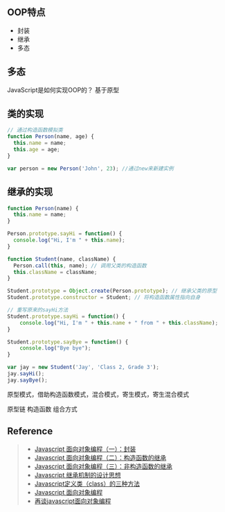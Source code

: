 
## OOP特点
- 封装
- 继承
- 多态

## 多态


JavaScript是如何实现OOP的？
基于原型

## 类的实现
```javascript
// 通过构造函数模拟类
function Person(name, age) {
  this.name = name;
  this.age = age;
}

var person = new Person('John', 23); //通过new来新建实例
```

## 继承的实现
```javascript
function Person(name) {
  this.name = name;
}

Person.prototype.sayHi = function() {
  console.log("Hi, I'm " + this.name);
}

function Student(name, className) {
  Person.call(this, name); // 调用父类的构造函数
  this.className = className;
}

Student.prototype = Object.create(Person.prototype); // 继承父类的原型
Student.prototype.constructor = Student; // 将构造函数属性指向自身

// 重写原来的sayHi方法
Student.prototype.sayHi = function() {
	console.log("Hi, I'm " + this.name + " from " + this.className);
}

Student.prototype.sayBye = function() {
	console.log("Bye bye");
}

var jay = new Student('Jay', 'Class 2, Grade 3');
jay.sayHi();
jay.sayBye();
```

原型模式，借助构造函数模式，混合模式，寄生模式，寄生混合模式

原型链
构造函数
组合方式

## Reference
> - [Javascript 面向对象编程（一）：封装](http://www.ruanyifeng.com/blog/2010/05/object-oriented_javascript_encapsulation.html)
> - [Javascript 面向对象编程（二）：构造函数的继承](http://www.ruanyifeng.com/blog/2010/05/object-oriented_javascript_inheritance.html)
> - [Javascript 面向对象编程（三）：非构造函数的继承](http://www.ruanyifeng.com/blog/2010/05/object-oriented_javascript_inheritance_continued.html)
> - [Javascript 继承机制的设计思想](http://www.ruanyifeng.com/blog/2011/06/designing_ideas_of_inheritance_mechanism_in_javascript.html)
> - [Javascript定义类（class）的三种方法](http://www.ruanyifeng.com/blog/2012/07/three_ways_to_define_a_javascript_class.html)
> - [Javascript 面向对象编程](http://coolshell.cn/articles/6441.html)
> - [再谈javascript面向对象编程](http://coolshell.cn/articles/6668.html)
